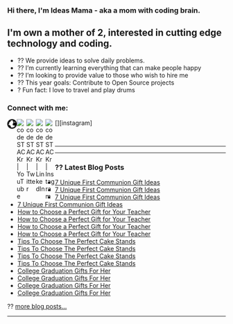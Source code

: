 ### Hi there, I'm Ideas Mama - aka a mom with coding brain.
## I'm own a mother of 2, interested in cutting edge technology and coding.

- ?? We provide ideas to solve daily problems.
- ?? I’m currently learning everything that can make people happy
- ?? I’m looking to provide value to those who wish to hire me
- ?? This year goals: Contribute to Open Source projects
- ? Fun fact: I love to travel and play drums


### Connect with me:

[<img align="left" alt="codeSTACKr.com" width="22px" src="https://raw.githubusercontent.com/iconic/open-iconic/master/svg/globe.svg" />][website]
[<img align="left" alt="codeSTACKr | YouTube" width="22px" src="https://cdn.jsdelivr.net/npm/simple-icons@v3/icons/youtube.svg" />][youtube]
[<img align="left" alt="codeSTACKr | Twitter" width="22px" src="https://cdn.jsdelivr.net/npm/simple-icons@v3/icons/twitter.svg" />][twitter]
[<img align="left" alt="codeSTACKr | LinkedIn" width="22px" src="https://cdn.jsdelivr.net/npm/simple-icons@v3/icons/linkedin.svg" />][linkedin]
[<img align="left" alt="codeSTACKr | Instagram" width="22px" src="https://cdn.jsdelivr.net/npm/simple-icons@v3/icons/instagram.svg" />][instagram]

<br />

---

---

### ?? Latest Blog Posts

<!-- BLOG-POST-LIST:START -->
- [7 Unique First Communion Gift Ideas](https://ideasmama.weebly.com/blog/7-unique-first-communion-gift-ideas)
- [7 Unique First Communion Gift Ideas](https://ideasmamas.wordpress.com/2021/04/11/7-unique-first-communion-gift-ideas/)
- [7 Unique First Communion Gift Ideas](https://ideasmamas.tumblr.com/post/648157825629028352)
- [7 Unique First Communion Gift Ideas](https://ideas-mama.blogspot.com/2021/04/7-unique-first-communion-gift-ideas.html)
- [How to Choose a Perfect Gift for Your Teacher](https://ideasmamas.tumblr.com/post/648077295768190976)
- [How to Choose a Perfect Gift for Your Teacher](https://ideasmama.weebly.com/blog/how-to-choose-a-perfect-gift-for-your-teacher)
- [How to Choose a Perfect Gift for Your Teacher](https://ideasmamas.wordpress.com/2021/04/10/how-to-choose-a-perfect-gift-for-your-teacher/)
- [How to Choose a Perfect Gift for Your Teacher](https://ideas-mama.blogspot.com/2021/04/how-to-choose-perfect-gift-for-your.html)
- [Tips To Choose The Perfect Cake Stands](https://ideasmama.weebly.com/blog/tips-to-choose-the-perfect-cake-stands)
- [Tips To Choose The Perfect Cake Stands](https://ideasmamas.wordpress.com/2021/02/06/tips-to-choose-the-perfect-cake-stands/)
- [Tips To Choose The Perfect Cake Stands](https://ideasmamas.tumblr.com/post/642368735053824000)
- [Tips To Choose The Perfect Cake Stands](https://ideas-mama.blogspot.com/2021/02/tips-to-choose-perfect-cake-stands.html)
- [College Graduation Gifts For Her](https://ideasmamas.tumblr.com/post/637972260173529088)
- [College Graduation Gifts For Her](https://ideasmama.weebly.com/blog/college-graduation-gifts-for-her)
- [College Graduation Gifts For Her](https://ideasmamas.wordpress.com/2020/12/20/college-graduation-gifts-for-her/)
- [College Graduation Gifts For Her](https://ideas-mama.blogspot.com/2020/12/college-graduation-gifts-for-her.html)
<!-- BLOG-POST-LIST:END -->

?? [more blog posts...](https://about.me/ideasmamas)

---


[website]: https://www.ideasmama.com/
[twitter]: https://twitter.com/ideas_mamas
[youtube]: https://www.youtube.com/channel/UCJsfXE6f1BHt-8D7qy46Bqw
[linkedin]:
[instagram]:


